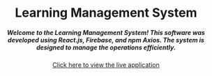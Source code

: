 <h1 align="center">Learning Management System </h1>
<h5 align="center">Welcome to the Learning Management System! This software was developed using React.js, Firebase, and npm Axios. The system is designed to manage the operations efficiently. </h3>

<p align="center">
  <a href="https://learningmanagementsystem-f29e4.web.app/" target="_blank">Click here to view the live application</a>
</p>
